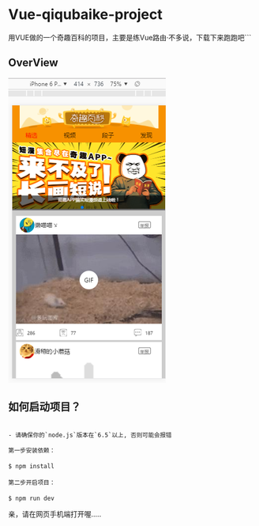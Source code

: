 # Vue-qiqubaike-project
用VUE做的一个奇趣百科的项目，主要是练Vue路由·不多说，下载下来跑跑吧```


## OverView
![overview1](jj.png)

## 如何启动项目？

```

- 请确保你的`node.js`版本在`6.5`以上, 否则可能会报错

```
```
第一步安装依赖：

$ npm install

第二步开启项目：

$ npm run dev

```
亲，请在网页手机端打开喔.....


